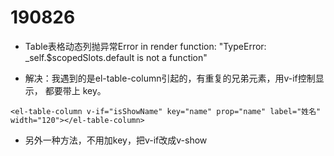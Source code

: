 # 190826
* Table表格动态列抛异常Error in render function: "TypeError: _self.$scopedSlots.default is not a function"
- 解决：我遇到的是el-table-column引起的，有重复的兄弟元素，用v-if控制显示， 都要带上 key。
```
<el-table-column v-if="isShowName" key="name" prop="name" label="姓名" width="120"></el-table-column>
```
- 另外一种方法，不用加key，把v-if改成v-show



